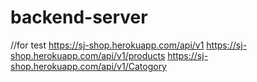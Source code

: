 # backend-server
//for test
https://sj-shop.herokuapp.com/api/v1
https://sj-shop.herokuapp.com/api/v1/products
https://sj-shop.herokuapp.com/api/v1/Catogory

